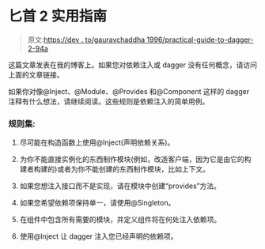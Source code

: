 # 匕首 2 实用指南

> 原文:[https://dev . to/gauravchaddha 1996/practical-guide-to-dagger-2-94a](https://dev.to/gauravchaddha1996/practical-guide-to-dagger-2-94a)

这篇文章发表在我的博客上。如果您对依赖注入或 dagger 没有任何概念，请访问上面的文章链接。

如果你对像@Inject、@Module、@Provides 和@Component 这样的 dagger 注释有什么想法，请继续阅读。这些规则是依赖注入的简单用例。

### [](#ruleset)规则集:

1.  尽可能在构造函数上使用@Inject(声明依赖关系)。

2.  为你不能直接实例化的东西制作模块(例如，改造客户端，因为它是由它的构建者构建的)或者为你不能创建的东西制作模块，比如上下文。

3.  如果您想注入接口而不是实现，请在模块中创建“provides”方法。

4.  如果您希望依赖项保持单一，请使用@Singleton。

5.  在组件中包含所有需要的模块，并定义组件将在何处注入依赖项。

6.  使用@Inject 让 dagger 注入您已经声明的依赖项。